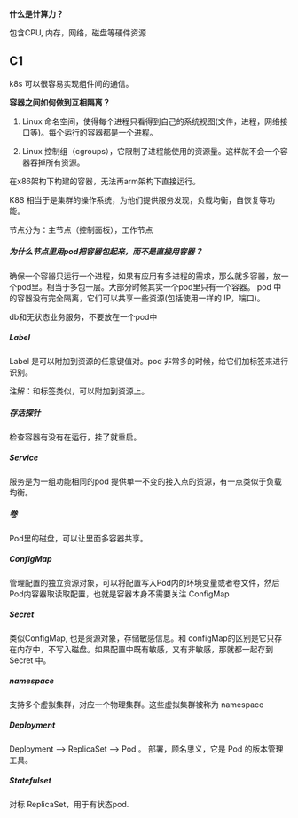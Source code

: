 **什么是计算力？**

包含CPU, 内存，网络，磁盘等硬件资源

## C1

k8s 可以很容易实现组件间的通信。

**容器之间如何做到互相隔离？**

1. Linux 命名空间，使得每个进程只看得到自己的系统视图(文件，进程，网络接口等)。每个运行的容器都是一个进程。

2. Linux 控制组（cgroups），它限制了进程能使用的资源量。这样就不会一个容器吞掉所有资源。

在x86架构下构建的容器，无法再arm架构下直接运行。

K8S 相当于是集群的操作系统，为他们提供服务发现，负载均衡，自恢复等功能。

节点分为：主节点（控制面板），工作节点



##### 为什么节点里用pod把容器包起来，而不是直接用容器？

确保一个容器只运行一个进程，如果有应用有多进程的需求，那么就多容器，放一个pod里。相当于多包一层。大部分时候其实一个pod里只有一个容器。 pod 中的容器没有完全隔离，它们可以共享一些资源(包括使用一样的 IP，端口)。

db和无状态业务服务，不要放在一个pod中

##### Label

Label 是可以附加到资源的任意键值对。pod 非常多的时候，给它们加标签来进行识别。

注解：和标签类似，可以附加到资源上。

##### 存活探针

检查容器有没有在运行，挂了就重启。

##### Service

服务是为一组功能相同的pod 提供单一不变的接入点的资源，有一点类似于负载均衡。

##### 卷

Pod里的磁盘，可以让里面多容器共享。

##### ConfigMap

管理配置的独立资源对象，可以将配置写入Pod内的环境变量或者卷文件，然后Pod内容器取读取配置，也就是容器本身不需要关注 ConfigMap

##### Secret

类似ConfigMap, 也是资源对象，存储敏感信息。和 configMap的区别是它只存在内存中，不写入磁盘。如果配置中既有敏感，又有非敏感，那就都一起存到 Secret 中。

##### namespace

支持多个虚拟集群，对应一个物理集群。这些虚拟集群被称为 namespace

##### Deployment

Deployment --> ReplicaSet --> Pod  。 部署，顾名思义，它是 Pod 的版本管理工具。

##### Statefulset

对标 ReplicaSet，用于有状态pod.





